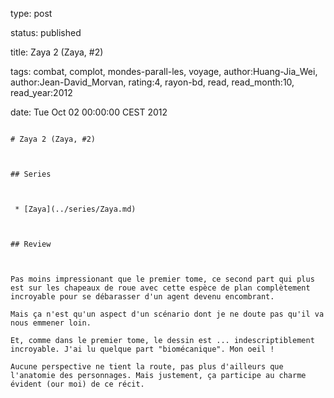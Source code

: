 type: post
status: published
title: Zaya 2 (Zaya, #2)
tags:  combat,  complot,  mondes-parall-les,  voyage, author:Huang-Jia_Wei, author:Jean-David_Morvan, rating:4, rayon-bd, read, read_month:10, read_year:2012
date: Tue Oct 02 00:00:00 CEST 2012
~~~~~~
# Zaya 2 (Zaya, #2)

## Series

 * [Zaya](../series/Zaya.md)

## Review

Pas moins impressionant que le premier tome, ce second part qui plus est sur les chapeaux de roue avec cette espèce de plan complètement incroyable pour se débarasser d'un agent devenu encombrant.  
Mais ça n'est qu'un aspect d'un scénario dont je ne doute pas qu'il va nous emmener loin.  
Et, comme dans le premier tome, le dessin est ... indescriptiblement incroyable. J'ai lu quelque part "biomécanique". Mon oeil !  
Aucune perspective ne tient la route, pas plus d'ailleurs que l'anatomie des personnages. Mais justement, ça participe au charme évident (our moi) de ce récit.
